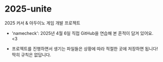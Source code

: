 # 2025-unite
2025 커서 &amp; 아두이노 게임 개발 프로젝트

* 'namecheck': 2025년 4월 6일 직접 GitHub을 연습해 본 흔적이 담겨 있어요. <3

* 프로젝트를 진행하면서 생기는 파일들은 상황에 따라 적절한 곳에 저장하면 됩니다! 딱히 규칙은 없답니다.
